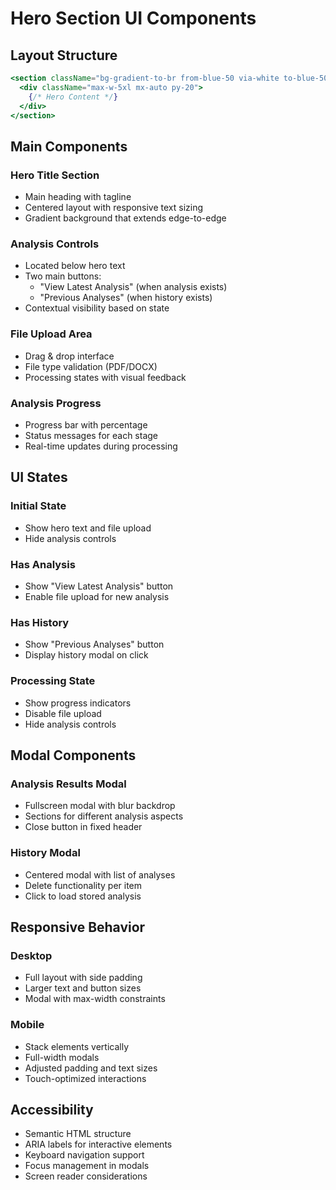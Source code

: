 # Hero Section UI Components

## Layout Structure

```jsx
<section className="bg-gradient-to-br from-blue-50 via-white to-blue-50...">
  <div className="max-w-5xl mx-auto py-20">
    {/* Hero Content */}
  </div>
</section>
```

## Main Components

### Hero Title Section
- Main heading with tagline
- Centered layout with responsive text sizing
- Gradient background that extends edge-to-edge

### Analysis Controls
- Located below hero text
- Two main buttons:
  - "View Latest Analysis" (when analysis exists)
  - "Previous Analyses" (when history exists)
- Contextual visibility based on state

### File Upload Area
- Drag & drop interface
- File type validation (PDF/DOCX)
- Processing states with visual feedback

### Analysis Progress
- Progress bar with percentage
- Status messages for each stage
- Real-time updates during processing

## UI States

### Initial State
- Show hero text and file upload
- Hide analysis controls

### Has Analysis
- Show "View Latest Analysis" button
- Enable file upload for new analysis

### Has History
- Show "Previous Analyses" button
- Display history modal on click

### Processing State
- Show progress indicators
- Disable file upload
- Hide analysis controls

## Modal Components

### Analysis Results Modal
- Fullscreen modal with blur backdrop
- Sections for different analysis aspects
- Close button in fixed header

### History Modal
- Centered modal with list of analyses
- Delete functionality per item
- Click to load stored analysis

## Responsive Behavior

### Desktop
- Full layout with side padding
- Larger text and button sizes
- Modal with max-width constraints

### Mobile
- Stack elements vertically
- Full-width modals
- Adjusted padding and text sizes
- Touch-optimized interactions

## Accessibility

- Semantic HTML structure
- ARIA labels for interactive elements
- Keyboard navigation support
- Focus management in modals
- Screen reader considerations

